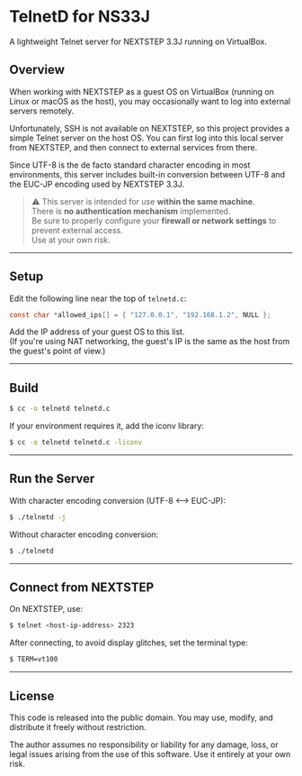 # TelnetD for NS33J

A lightweight Telnet server for NEXTSTEP 3.3J running on VirtualBox.

## Overview

When working with NEXTSTEP as a guest OS on VirtualBox (running on Linux or macOS as the host), you may occasionally want to log into external servers remotely.

Unfortunately, SSH is not available on NEXTSTEP, so this project provides a simple Telnet server on the host OS. You can first log into this local server from NEXTSTEP, and then connect to external services from there.

Since UTF-8 is the de facto standard character encoding in most environments, this server includes built-in conversion between UTF-8 and the EUC-JP encoding used by NEXTSTEP 3.3J.

> ⚠️ This server is intended for use **within the same machine**.\
> There is **no authentication mechanism** implemented.\
> Be sure to properly configure your **firewall or network settings** to prevent external access.\
> Use at your own risk.

---

## Setup

Edit the following line near the top of `telnetd.c`:

```c
const char *allowed_ips[] = { "127.0.0.1", "192.168.1.2", NULL };
```

Add the IP address of your guest OS to this list.\
(If you're using NAT networking, the guest's IP is the same as the host from the guest's point of view.)

---

## Build

```sh
$ cc -o telnetd telnetd.c
```

If your environment requires it, add the iconv library:

```sh
$ cc -o telnetd telnetd.c -liconv
```

---

## Run the Server

With character encoding conversion (UTF-8 <--> EUC-JP):

```sh
$ ./telnetd -j
```

Without character encoding conversion:

```sh
$ ./telnetd
```

---

## Connect from NEXTSTEP

On NEXTSTEP, use:

```sh
$ telnet <host-ip-address> 2323
```

After connecting, to avoid display glitches, set the terminal type:

```sh
$ TERM=vt100
```

---

## License

This code is released into the public domain. You may use, modify, and distribute it freely without restriction.

The author assumes no responsibility or liability for any damage, loss, or legal issues arising from the use of this software. Use it entirely at your own risk.

